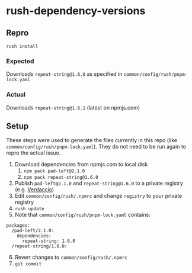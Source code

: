 # rush-dependency-versions

## Repro
`rush install`

### Expected
Downloads `repeat-string@1.6.0` as specified in `common/config/rush/pnpm-lock.yaml`

### Actual
Downloads `repeat-string@1.6.1` (latest on npmjs.com)

## Setup
These steps were used to generate the files currently in this repo (like `common/config/rush/pnpm-lock.yaml`).  They do not need to be run again to repro the actual issue.

1. Download dependencies from npmjs.com to local disk
   1. `npm pack pad-left@2.1.0`
   2. `npm pack repeat-string@1.6.0`
2. Publish `pad-left@2.1.0` and `repeat-string@1.6.0` to a private registry (e.g. [Verdaccio](https://github.com/verdaccio/verdaccio))
3. Edit `common/config/rush/.npmrc` and change `registry` to your private registry
4. `rush update`
5. Note that `common/config/rush/pnpm-lock.yaml` contains:
```
packages:
  /pad-left/2.1.0:
    dependencies:
      repeat-string: 1.6.0
  /repeat-string/1.6.0:
```
6. Revert changes to `common/config/rush/.npmrc`
7. `git commit`

